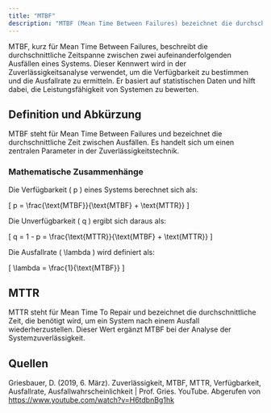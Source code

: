 ```yaml
---
title: "MTBF"
description: "MTBF (Mean Time Between Failures) bezeichnet die durchschnittliche Zeit zwischen Ausfällen eines Systems. Es dient zur Berechnung der Verfügbarkeit und Ausfallrate und gilt als wichtiger Kennwert für die Zuverlässigkeit."
---
```


MTBF, kurz für Mean Time Between Failures, beschreibt die durchschnittliche Zeitspanne zwischen zwei aufeinanderfolgenden Ausfällen eines Systems. Dieser Kennwert wird in der Zuverlässigkeitsanalyse verwendet, um die Verfügbarkeit zu bestimmen und die Ausfallrate zu ermitteln. Er basiert auf statistischen Daten und hilft dabei, die Leistungsfähigkeit von Systemen zu bewerten.

## Definition und Abkürzung

MTBF steht für Mean Time Between Failures und bezeichnet die durchschnittliche Zeit zwischen Ausfällen. Es handelt sich um einen zentralen Parameter in der Zuverlässigkeitstechnik.

### Mathematische Zusammenhänge

Die Verfügbarkeit \( p \) eines Systems berechnet sich als:

\[
p = \frac{\text{MTBF}}{\text{MTBF} + \text{MTTR}}
\]

Die Unverfügbarkeit \( q \) ergibt sich daraus als:

\[
q = 1 - p = \frac{\text{MTTR}}{\text{MTBF} + \text{MTTR}}
\]

Die Ausfallrate \( \lambda \) wird definiert als:

\[
\lambda = \frac{1}{\text{MTBF}}
\]

## MTTR

MTTR steht für Mean Time To Repair und bezeichnet die durchschnittliche Zeit, die benötigt wird, um ein System nach einem Ausfall wiederherzustellen. Dieser Wert ergänzt MTBF bei der Analyse der Systemzuverlässigkeit.

## Quellen

Griesbauer, D. (2019, 6. März). Zuverlässigkeit, MTBF, MTTR, Verfügbarkeit, Ausfallrate, Ausfallwahrscheinlichkeit | Prof. Gries. YouTube. Abgerufen von https://www.youtube.com/watch?v=H6tdbnBg1hk